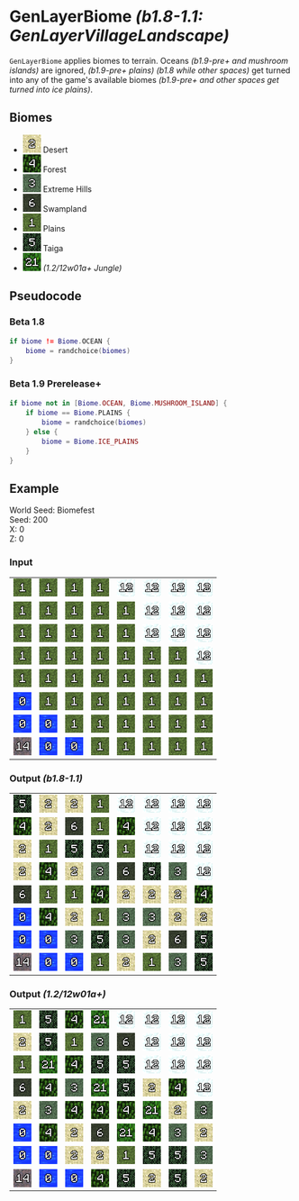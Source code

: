 # GenLayerBiome *(b1.8-1.1: GenLayerVillageLandscape)*

`GenLayerBiome` applies biomes to terrain. Oceans *(b1.9-pre+ and mushroom islands)* are ignored, *(b1.9-pre+ plains) (b1.8 while other spaces)* get turned into any of the game's available biomes *(b1.9-pre+ and other spaces get turned into ice plains)*.

## Biomes
- ![2](/assets/biome/2.png) Desert
- ![4](/assets/biome/4.png) Forest
- ![3](/assets/biome/3.png) Extreme Hills
- ![6](/assets/biome/6.png) Swampland
- ![1](/assets/biome/1.png) Plains
- ![5](/assets/biome/5.png) Taiga
- ![21](/assets/biome/21.png) *(1.2/12w01a+ Jungle)*

## Pseudocode
### Beta 1.8
```lua
if biome != Biome.OCEAN {
    biome = randchoice(biomes)
}
```
### Beta 1.9 Prerelease+
```lua
if biome not in [Biome.OCEAN, Biome.MUSHROOM_ISLAND] {
    if biome == Biome.PLAINS {
        biome = randchoice(biomes)
    } else {
        biome = Biome.ICE_PLAINS
    }
}
```

## Example
World Seed: Biomefest<br>
Seed: 200<br>
X: 0<br>
Z: 0<br>

### Input
|  |  |  |  |  |  |  |  |
|--|--|--|--|--|--|--|--|
|![1](/assets/biome/1.png)|![1](/assets/biome/1.png)|![1](/assets/biome/1.png)|![1](/assets/biome/1.png)|![12](/assets/biome/12.png)|![12](/assets/biome/12.png)|![12](/assets/biome/12.png)|![12](/assets/biome/12.png)|
|![1](/assets/biome/1.png)|![1](/assets/biome/1.png)|![1](/assets/biome/1.png)|![1](/assets/biome/1.png)|![1](/assets/biome/1.png)|![12](/assets/biome/12.png)|![12](/assets/biome/12.png)|![12](/assets/biome/12.png)|
|![1](/assets/biome/1.png)|![1](/assets/biome/1.png)|![1](/assets/biome/1.png)|![1](/assets/biome/1.png)|![1](/assets/biome/1.png)|![12](/assets/biome/12.png)|![12](/assets/biome/12.png)|![12](/assets/biome/12.png)|
|![1](/assets/biome/1.png)|![1](/assets/biome/1.png)|![1](/assets/biome/1.png)|![1](/assets/biome/1.png)|![1](/assets/biome/1.png)|![1](/assets/biome/1.png)|![1](/assets/biome/1.png)|![12](/assets/biome/12.png)|
|![1](/assets/biome/1.png)|![1](/assets/biome/1.png)|![1](/assets/biome/1.png)|![1](/assets/biome/1.png)|![1](/assets/biome/1.png)|![1](/assets/biome/1.png)|![1](/assets/biome/1.png)|![1](/assets/biome/1.png)|
|![0](/assets/biome/0.png)|![1](/assets/biome/1.png)|![1](/assets/biome/1.png)|![1](/assets/biome/1.png)|![1](/assets/biome/1.png)|![1](/assets/biome/1.png)|![1](/assets/biome/1.png)|![1](/assets/biome/1.png)|
|![0](/assets/biome/0.png)|![0](/assets/biome/0.png)|![1](/assets/biome/1.png)|![1](/assets/biome/1.png)|![1](/assets/biome/1.png)|![1](/assets/biome/1.png)|![1](/assets/biome/1.png)|![1](/assets/biome/1.png)|
|![14](/assets/biome/14.png)|![0](/assets/biome/0.png)|![0](/assets/biome/0.png)|![1](/assets/biome/1.png)|![1](/assets/biome/1.png)|![1](/assets/biome/1.png)|![1](/assets/biome/1.png)|![1](/assets/biome/1.png)|

### Output *(b1.8-1.1)*
|  |  |  |  |  |  |  |  |
|--|--|--|--|--|--|--|--|
|![5](/assets/biome/5.png)|![2](/assets/biome/2.png)|![2](/assets/biome/2.png)|![1](/assets/biome/1.png)|![12](/assets/biome/12.png)|![12](/assets/biome/12.png)|![12](/assets/biome/12.png)|![12](/assets/biome/12.png)|
|![4](/assets/biome/4.png)|![2](/assets/biome/2.png)|![6](/assets/biome/6.png)|![1](/assets/biome/1.png)|![4](/assets/biome/4.png)|![12](/assets/biome/12.png)|![12](/assets/biome/12.png)|![12](/assets/biome/12.png)|
|![2](/assets/biome/2.png)|![1](/assets/biome/1.png)|![5](/assets/biome/5.png)|![5](/assets/biome/5.png)|![1](/assets/biome/1.png)|![12](/assets/biome/12.png)|![12](/assets/biome/12.png)|![12](/assets/biome/12.png)|
|![2](/assets/biome/2.png)|![4](/assets/biome/4.png)|![2](/assets/biome/2.png)|![3](/assets/biome/3.png)|![6](/assets/biome/6.png)|![5](/assets/biome/5.png)|![3](/assets/biome/3.png)|![12](/assets/biome/12.png)|
|![6](/assets/biome/6.png)|![1](/assets/biome/1.png)|![1](/assets/biome/1.png)|![4](/assets/biome/4.png)|![2](/assets/biome/2.png)|![2](/assets/biome/2.png)|![2](/assets/biome/2.png)|![4](/assets/biome/4.png)|
|![0](/assets/biome/0.png)|![4](/assets/biome/4.png)|![2](/assets/biome/2.png)|![1](/assets/biome/1.png)|![3](/assets/biome/3.png)|![3](/assets/biome/3.png)|![2](/assets/biome/2.png)|![2](/assets/biome/2.png)|
|![0](/assets/biome/0.png)|![0](/assets/biome/0.png)|![3](/assets/biome/3.png)|![5](/assets/biome/5.png)|![3](/assets/biome/3.png)|![2](/assets/biome/2.png)|![6](/assets/biome/6.png)|![5](/assets/biome/5.png)|
|![14](/assets/biome/14.png)|![0](/assets/biome/0.png)|![0](/assets/biome/0.png)|![1](/assets/biome/1.png)|![2](/assets/biome/2.png)|![1](/assets/biome/1.png)|![3](/assets/biome/3.png)|![5](/assets/biome/5.png)|

### Output *(1.2/12w01a+)*
|  |  |  |  |  |  |  |  |
|--|--|--|--|--|--|--|--|
|![1](/assets/biome/1.png)|![5](/assets/biome/5.png)|![4](/assets/biome/4.png)|![21](/assets/biome/21.png)|![12](/assets/biome/12.png)|![12](/assets/biome/12.png)|![12](/assets/biome/12.png)|![12](/assets/biome/12.png)|
|![2](/assets/biome/2.png)|![5](/assets/biome/5.png)|![1](/assets/biome/1.png)|![3](/assets/biome/3.png)|![6](/assets/biome/6.png)|![12](/assets/biome/12.png)|![12](/assets/biome/12.png)|![12](/assets/biome/12.png)|
|![1](/assets/biome/1.png)|![21](/assets/biome/21.png)|![4](/assets/biome/4.png)|![5](/assets/biome/5.png)|![5](/assets/biome/5.png)|![12](/assets/biome/12.png)|![12](/assets/biome/12.png)|![12](/assets/biome/12.png)|
|![6](/assets/biome/6.png)|![4](/assets/biome/4.png)|![3](/assets/biome/3.png)|![21](/assets/biome/21.png)|![5](/assets/biome/5.png)|![2](/assets/biome/2.png)|![4](/assets/biome/4.png)|![12](/assets/biome/12.png)|
|![2](/assets/biome/2.png)|![3](/assets/biome/3.png)|![4](/assets/biome/4.png)|![4](/assets/biome/4.png)|![4](/assets/biome/4.png)|![21](/assets/biome/21.png)|![2](/assets/biome/2.png)|![3](/assets/biome/3.png)|
|![0](/assets/biome/0.png)|![4](/assets/biome/4.png)|![2](/assets/biome/2.png)|![6](/assets/biome/6.png)|![21](/assets/biome/21.png)|![4](/assets/biome/4.png)|![3](/assets/biome/3.png)|![2](/assets/biome/2.png)|
|![0](/assets/biome/0.png)|![0](/assets/biome/0.png)|![2](/assets/biome/2.png)|![2](/assets/biome/2.png)|![1](/assets/biome/1.png)|![5](/assets/biome/5.png)|![5](/assets/biome/5.png)|![3](/assets/biome/3.png)|
|![14](/assets/biome/14.png)|![0](/assets/biome/0.png)|![0](/assets/biome/0.png)|![4](/assets/biome/4.png)|![5](/assets/biome/5.png)|![2](/assets/biome/2.png)|![5](/assets/biome/5.png)|![2](/assets/biome/2.png)|
